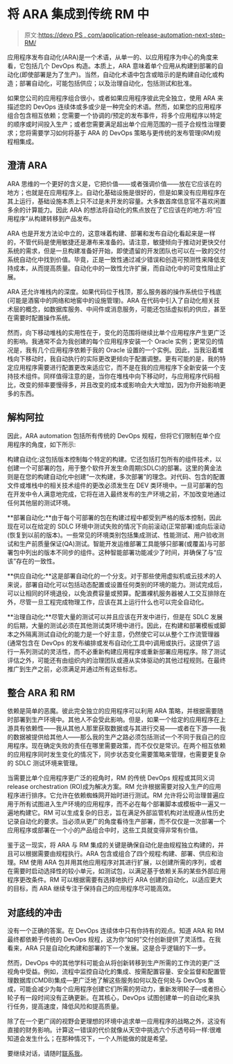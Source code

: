 # 将 ARA 集成到传统 RM 中

> 原文:[https://devo PS . com/application-release-automation-next-step-RM/](https://devops.com/application-release-automation-next-step-rm/)

应用程序发布自动化(ARA)是一个术语，从单一的、以应用程序为中心的角度来看，它包括几个 DevOps 构造。本质上，ARA 意味着单个应用从构建到部署的自动化(即使部署是为了生产)。当然，自动化术语中包含或暗示的是构建自动化或构造；部署自动化，可能包括供应；以及治理自动化，包括测试和批准。

如果您公司的应用程序组合很小，或者如果应用程序彼此完全独立，使用 ARA 来描述您的 DevOps 连续体或多或少是一种完全的术语。然而，如果您的应用程序组合包含相互依赖；您需要一个协调的/预定的发布事件，将多个应用程序以特定的顺序或时间投入生产；或者您需要满足超出单个应用范围的一揽子合规性治理要求；您将需要学习如何将基于 ARA 的 DevOps 策略与更传统的发布管理(RM)规程相集成。

## **澄清 ARA**

ARA 思维的一个更好的含义是，它把价值——或者强调价值——放在它应该在的地方；也就是在应用程序上。自动化基础设施是很好的，但是如果没有应用程序在其上运行，基础设施本质上只不过是未开发的容量。大多数首席信息官不喜欢闲置多余的计算能力。因此 ARA 的想法将自动化的焦点放在了它应该在的地方:将“应用程序”从构建转移到产品发布。

ARA 也是开发方法论中立的，这意味着构建、部署和发布自动化看起来是一样的，不管代码是使用敏捷还是瀑布来准备的。请注意，敏捷倾向于推动对更快交付系统的需求，但是一旦构建准备好开始，即使遗留的开发团队也可以在一致的交付系统自动化中找到价值。毕竟，正是一致性通过减少错误和创造可预测性来降低支持成本，从而提高质量。自动化中的一致性允许扩展，而自动化中的可变性阻止扩展。

ARA 还允许堆栈内的深度。如果代码位于栈顶，那么服务器的操作系统位于栈底(可能是酒窖中的网络和地窖中的设施管理)。ARA 在代码中引入了自动化相关技术层的概念，如数据库服务、中间件或消息服务，可能还包括虚拟机的供应，甚至在需要时配置操作系统。

然而，向下移动堆栈的实用性在于，变化的范围将继续比单个应用程序产生更广泛的影响。我通常不会为我创建的每个应用程序安装一个 Oracle 实例；更常见的情况是，我有几个应用程序依赖于我的 Oracle 设置的一个实例。因此，当我沿着堆栈向下移动时，我自动执行的实际更改更倾向于配置调整。更有可能的是，我的特定应用程序需要进行配置更改来适应它，而不是在我的应用程序下全新安装一个支持技术组件。同样值得注意的是，当你在堆栈中向下移动时，与应用程序代码相比，改变的频率要慢得多，并且改变的成本或影响会大大增加，因为你开始影响更多的东西。

## **解构阿拉** 

因此，ARA automation 包括所有传统的 DevOps 规程，但将它们限制在单个应用程序的角度，如下所示:

构建自动化:这包括版本控制每个特定的构建。它还包括打包所有的组件技术，以创建一个可部署的包，用于整个软件开发生命周期(SDLC)的部署。这里的黄金法则是在您的构建自动化中创建“一次构建，多次部署”的理念。对代码、包含的配置文件或堆栈中的相关技术组件的更改必须发生在 DEV 类环境中。一旦可部署的包在开发中令人满意地完成，它将在进入最终发布的生产环境之前，不加改变地通过任何其他层的测试环境。

**部署自动化:**由于每个可部署的包在构建过程中都受到严格的版本控制，因此现在可以在给定的 SDLC 环境中测试失败的情况下向前滚动(正常部署)或向后滚动(恢复到以前的版本)。一些常见的环境类别包括集成测试、性能测试、用户验收测试和生产前质量保证(QA)测试。智能开发运维部署工具能够只部署(或覆盖)与可部署包中列出的版本不同步的组件。这种智能部署功能减少了时间，并确保了与“应该”存在的一致性。

**供应自动化:**这是部署自动化的一个分支。对于那些使用虚拟机或云技术的人来说，部署自动化可以包括动态配置或设置任何类别的环境的能力。测试完成后，可以让相同的环境退役，以免浪费容量或预算。配置裸机服务器被人工交互排除在外，尽管一旦工程完成物理工作，应该在其上运行什么也可以完全自动化。

**治理自动化:**尽管大量的测试可以并且应该在开发中进行，但是在 SDLC 发展的后期，大量的测试必须在其他测试类环境中进行。因此，在构建和部署模板或脚本之外隔离测试自动化的能力是一个好主意，仍然使它可以从整个工作流管理器(通常包含在 DevOps 的发布编排或发布自动化工具中)调用或执行。这提供了运行一系列测试的灵活性，而不必重新构建应用程序或重新部署应用程序。除了测试评估之外，可能还有由组织内的治理团队或遵从实体驱动的其他过程规则。在最终推广到生产之前，必须满足并通过所有这些标志。

## **整合 ARA 和 RM**

依赖是简单的恶魔。彼此完全独立的应用程序可以利用 ARA 策略，并根据需要随时部署到生产环境中。其他人不会受此影响。但是，如果一个给定的应用程序在上游具有依赖性——我从其他人那里获取数据或与其进行交易——或者在下游——我的数据被提供给其他人——那么我的生产之路必须包括测试一个不同于我自己的应用程序。现在确定失败的责任在哪里需要政策，而不仅仅是常识。在两个相互依赖的应用程序同时发生变化的情况下，同步状态变化需要策略来管理，也需要更复杂的 SDLC 测试环境来管理。

当需要比单个应用程序更广泛的视角时，RM 的传统 DevOps 规程或其同义词 release orchestration (RO)成为解决方案。RM 允许根据需要对投入生产的应用程序进行排序。它允许在依赖蜘蛛网开始时进行测试。RM 允许将公司治理普遍应用于所有试图进入生产环境的应用程序，而不必在每个部署脚本或模板中一遍又一遍地构建它。RM 可以生成复杂的日志，旨在满足外部监管机构对法规遵从性历史记录自动化的要求。当必须从更广的角度看待生产部署，而不仅仅是一次部署一个应用程序或部署在一个小的产品组合中时，这些工具就变得非常有价值。

鉴于这一现实，将 ARA 与 RM 集成的关键是确保自动化是由规程独立构建的，并且可以根据需要由规程执行。ARA 包含或组合了四个规程:构建、部署、供应和治理。RM 使用 ARA 包并用其他应用程序对其进行扩展，以创建所需的序列，或者在需要时启动选择性的较小单元，如测试包，以满足基于依赖关系的某些外部应用程序更改条件。RM 可以根据需要有选择地执行 ARA 创建的自动化，以适应更大的目标，而 ARA 继续专注于保持自己的应用程序尽可能高效。

## **对底线的冲击** 

没有一个正确的答案。在 DevOps 连续体中只有你持有的观点。知道 ARA 和 RM 最终都依赖于传统的 DevOps 规程，这为你“如何”交付创新提供了灵活性。在我看来，ARA 只是自动化构建和部署的下一个发展。这是合乎逻辑的下一步。

然而，DevOps 中的其他学科可能会从将创新转移到生产所需的工作流的更广泛视角中受益。例如，流程中监控自动化的集成、按需配置容量、安全监督和配置管理数据库(CMDB)集成—更广泛地了解这些服务如何以及在何处与 DevOps 集成，可能会减少为每个应用程序创建它们所需的劳动力，重新发明轮子—或者担心轮子有一段时间没有正确更新。在其核心，DevOps 试图创建单一的自动化来执行任务，提高速度，降低风险和提高质量。

除了在一个更广阔的视野会更理想的环境中追求单一应用程序的战略之外，这没有直接的财务影响。计算这一错误的代价就像从天空中挑选六个乐透号码一样:很难知道会发生什么；在那种情况下，一个人所能做的就是希望。

要继续对话，请随时[联系我](/cdn-cgi/l/email-protection#c78cb5aeb4b3aea6a9e989a2abb4a8a987afa8b3aaa6aeabe9a4a8aa)。
